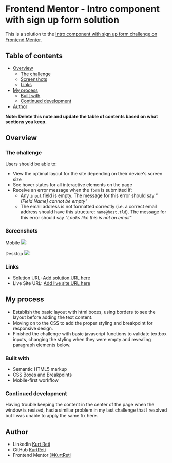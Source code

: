 # Frontend Mentor - Intro component with sign up form solution

This is a solution to the [Intro component with sign up form challenge on Frontend Mentor](https://www.frontendmentor.io/challenges/intro-component-with-signup-form-5cf91bd49edda32581d28fd1).

## Table of contents

- [Overview](#overview)
  - [The challenge](#the-challenge)
  - [Screenshots](#screenshot)
  - [Links](#links)
- [My process](#my-process)
  - [Built with](#built-with)
  - [Continued development](#continued-development)
- [Author](#author)

**Note: Delete this note and update the table of contents based on what sections you keep.**

## Overview

### The challenge

Users should be able to:

- View the optimal layout for the site depending on their device's screen size
- See hover states for all interactive elements on the page
- Receive an error message when the `form` is submitted if:
  - Any `input` field is empty. The message for this error should say *"[Field Name] cannot be empty"*
  - The email address is not formatted correctly (i.e. a correct email address should have this structure: `name@host.tld`). The message for this error should say *"Looks like this is not an email"*

### Screenshots

Mobile
![](.images/MobileScreenshot.jpg)

Desktop
![](.images/DesktopScreenshot.jpg)

### Links

- Solution URL: [Add solution URL here](https://github.com/KurtReti/intro-component-with-signup-form-master)
- Live Site URL: [Add live site URL here](https://kurtreti.github.io/intro-component-with-signup-form-master/)

## My process

- Establish the basic layout with html boxes, using borders to see the layout before adding
the text content.
- Moving on to the CSS to add the proper styling and breakpoint for responsive design.
- Finished the challenge with basic javascript functions to validate textbox inputs, changing the styling when they were empty and revealing paragraph elements below.

### Built with

- Semantic HTML5 markup
- CSS Boxes and Breakpoints
- Mobile-first workflow

### Continued development

Having trouble keeping the content in the center of the page when the window is resized, had a similiar problem in my last challenge that I resolved but 
I was unable to apply the same fix here.

## Author

- LinkedIn [Kurt Reti](https://www.linkedin.com/in/kurt-reti-aa469924a/)
- GitHub [KurtReti](https://github.com/KurtReti)
- Frontend Mentor [@KurtReti](https://www.frontendmentor.io/profile/KurtReti)



